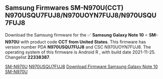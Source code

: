 <h2>Samsung Firmwares SM-N970U(CCT) N970USQU7FUJ8/N970UOYN7FUJ8/N970USQU7FUJ8</h2>
Download the Samsung firmware for the ✅ <strong>Samsung Galaxy Note 10 </strong> ⭐ <strong>SM-N970U</strong> with product code <strong>CCT</strong> <strong> from United States</strong>. This firmware has version number PDA <strong>N970USQU7FUJ8</strong> and CSC N970UOYN7FUJ8. The operating system of this firmware is Android R , with build date 2021-11-25. Changelist <strong>22338387</strong>.


[SM-N970U](https://samfirm.shop/samsung/model/SM-N970U)
[N970USQU7FUJ8](https://samfirm.shop/samsung/pda/N970USQU7FUJ8)
[Download Firmware Samsung Galaxy Note 10 SM-N970U](https://samfirm.shop/samsung/firmware/478342)
